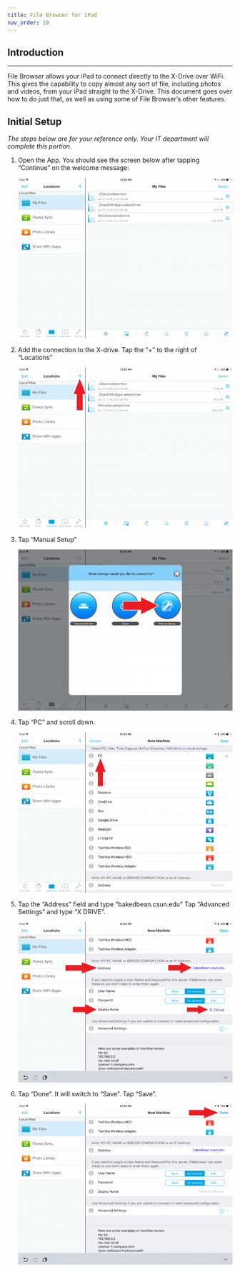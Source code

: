 ```yaml
---
title: File Browser for iPad
nav_order: 10
---
```

## Introduction
--------------------------------------------------------------------------
File Browser allows your iPad to connect directly to the X-Drive over WiFi. This gives the capability to copy almost any sort of file, including photos and videos, from your iPad straight to the X-Drive. This document goes over how to do just that, as well as using some of File Browser’s other features.

## Initial Setup
*The steps below are for your reference only. Your IT department will complete this portion.*
1. Open the App. You should see the screen below after tapping “Continue” on the welcome message:

	![iPad_1](./images/iPad-1.png)

2. Add the connection to the X-drive. Tap the “+” to the right of “Locations”

	![iPad_2](./images/iPad-2.png)

3. Tap “Manual Setup”

	![iPad_3](./images/iPad-3.png)

4. Tap “PC” and scroll down.

	![iPad_4](./images/iPad-4.png)

5. Tap the “Address” field and type “bakedbean.csun.edu” Tap “Advanced Settings” and type “X DRIVE”.

	![iPad_5](./images/iPad-5.png)

6. Tap “Done”. It will switch to “Save”. Tap “Save”.

	![iPad_6](./images/iPad-6.png)
